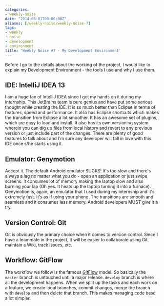 ```yaml
---
categories:
- weekly-noise
date: "2014-03-01T00:00:00Z"
aliases: [/weekly-noise/weekly-noise-7]
tags:
- weekly
- noise
- development
- environment
title: 'Weekly Noise #7 - My Development Environment'
---
```

Before I go to the details about the working of the project, I would like to explain my Development Environment - the tools I use and why I use them.

## IDE: IntelliJ IDEA 13

I am a huge fan of IntelliJ IDEA since I got my hands on it during my internship. This JetBrains team is pure genius and have put some serious thought while creating the IDE. It is so much better than Eclipse in terms of features, speed and performance. It also has Eclipse shortcuts which makes the transition from Eclipse a lot smoother. It has an awesome set of plugins, which are easy to load and install. It also has its own versioning system wherein you can dig up files from local history and revert to any previous version or just include part of the changes. There are plenty of good features to talk about and I'm sure any developer will fall in love with this IDE once s/he starts using it.

## Emulator: Genymotion

Accept it. The default Android emulator SUCKS! It's too slow and there's always a lag no matter what you do - open an application or just swipe screens. It consumes lot of memory making the laptop slow and also burning your lap (Oh yes. It heats up the laptop turning it into a furnace). Genymotion is, again, an emulator that I used during my internship and it's extremely fast. It's as if using your phone. The transitions are smooth and seamless and it consumes less memory. Android developers MUST give it a try.

## Version Control: Git

Git is obviously the primary choice when it comes to version control. Since I have a teammate in the project, it will be easier to collaborate using Git, maintain a Wiki, track issues, etc.

## Workflow: GitFlow

The workflow we follow is the famous [GitFlow](http://nvie.com/posts/a-successful-git-branching-model/) model. So basically the `master` branch is untouched until a major release. `develop` branch is where all the development happens. When we split up the tasks and each work on a feature, we create local branches, commit changes, merge the branch with `develop` and then delete that branch. This makes managing code base a lot simpler.
